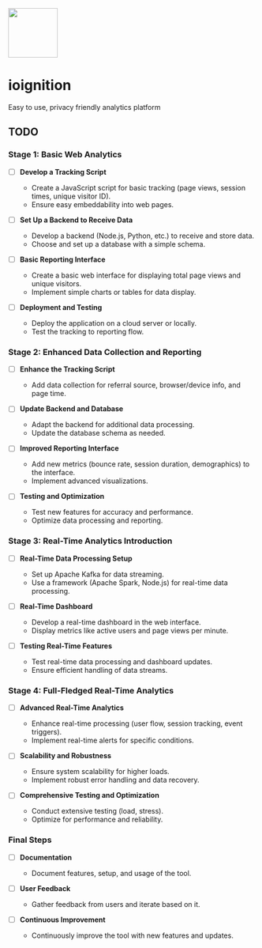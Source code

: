 <div id="header" align="left">
  <img src="https://github.com/Cijin/ioignition/assets/1990966/4376a83b-d1f7-4da0-85ee-fdef10e9bda0" width="100"/>
</div> 

# ioignition
Easy to use, privacy friendly analytics platform

## TODO

### Stage 1: Basic Web Analytics
- [ ] **Develop a Tracking Script**
  - Create a JavaScript script for basic tracking (page views, session times, unique visitor ID).
  - Ensure easy embeddability into web pages.

- [ ] **Set Up a Backend to Receive Data**
  - Develop a backend (Node.js, Python, etc.) to receive and store data.
  - Choose and set up a database with a simple schema.

- [ ] **Basic Reporting Interface**
  - Create a basic web interface for displaying total page views and unique visitors.
  - Implement simple charts or tables for data display.

- [ ] **Deployment and Testing**
  - Deploy the application on a cloud server or locally.
  - Test the tracking to reporting flow.

### Stage 2: Enhanced Data Collection and Reporting
- [ ] **Enhance the Tracking Script**
  - Add data collection for referral source, browser/device info, and page time.

- [ ] **Update Backend and Database**
  - Adapt the backend for additional data processing.
  - Update the database schema as needed.

- [ ] **Improved Reporting Interface**
  - Add new metrics (bounce rate, session duration, demographics) to the interface.
  - Implement advanced visualizations.

- [ ] **Testing and Optimization**
  - Test new features for accuracy and performance.
  - Optimize data processing and reporting.

### Stage 3: Real-Time Analytics Introduction
- [ ] **Real-Time Data Processing Setup**
  - Set up Apache Kafka for data streaming.
  - Use a framework (Apache Spark, Node.js) for real-time data processing.

- [ ] **Real-Time Dashboard**
  - Develop a real-time dashboard in the web interface.
  - Display metrics like active users and page views per minute.

- [ ] **Testing Real-Time Features**
  - Test real-time data processing and dashboard updates.
  - Ensure efficient handling of data streams.

### Stage 4: Full-Fledged Real-Time Analytics
- [ ] **Advanced Real-Time Analytics**
  - Enhance real-time processing (user flow, session tracking, event triggers).
  - Implement real-time alerts for specific conditions.

- [ ] **Scalability and Robustness**
  - Ensure system scalability for higher loads.
  - Implement robust error handling and data recovery.

- [ ] **Comprehensive Testing and Optimization**
  - Conduct extensive testing (load, stress).
  - Optimize for performance and reliability.

### Final Steps
- [ ] **Documentation**
  - Document features, setup, and usage of the tool.

- [ ] **User Feedback**
  - Gather feedback from users and iterate based on it.

- [ ] **Continuous Improvement**
  - Continuously improve the tool with new features and updates.

